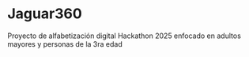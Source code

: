 # Jaguar360
Proyecto de alfabetización digital Hackathon 2025 enfocado en adultos mayores y personas de la 3ra edad
